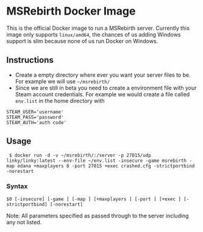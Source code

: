 # MSRebirth Docker Image
This is the official Docker image to run a MSRebirth server. Currently this image only supports ``linux/amd64``, the chances of us adding Windows support is slim because none of us run Docker on Windows.

## Instructions
* Create a empty directory where ever you want your server files to be. For example we will use ``~/msrebirth/``
* Since we are still in beta you need to create a environment file with your Steam account credentials. For example we would create a file called ``env.list`` in the home directory with
```
STEAM_USER='username'
STEAM_PASS='password'
STEAM_AUTH='auth code'
```

## Usage
```
 $ docker run -d -v ~/msrebirth/:/server -p 27015/udp linky/linky:latest --env-file ~/env.list -insecure -game msrebirth -map edana +maxplayers 8 -port 27015 +exec crashed.cfg -strictportbind -norestart
```

### Syntax
``$0 [-insecure] [-game ] [-map ] [+maxplayers ] [-port ] [+exec ] [-strictportbind] [-norestart]``

Note: All parameters specified as passed through to the server including any not listed.